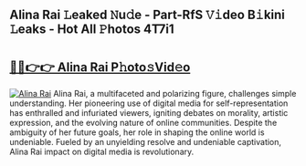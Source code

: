 ## Alina Rai 𝙻eaked 𝙽u𝚍e - Part-RfS 𝚅𝚒deo B𝚒kini 𝙻eaks - Hot All 𝙿hotos 4T7i1

# <h2><a href="http://ld3304.urlbe.top/?page=Alina+Rai">🔗🔗👉👉 Alina Rai P𝚑oto𝚜Vid𝚎o</a></h2>

[![Alina Rai](https://i.imgur.com/eBuTRDB.gif)](http://ld3304.urlbe.top/?page=Alina+Rai)
Alina Rai, a multifaceted and polarizing figure, challenges simple understanding. Her pioneering use of digital media for self-representation has enthralled and infuriated viewers, igniting debates on morality, artistic expression, and the evolving nature of online communities. Despite the ambiguity of her future goals, her role in shaping the online world is undeniable. Fueled by an unyielding resolve and undeniable captivation, Alina Rai impact on digital media is revolutionary.
